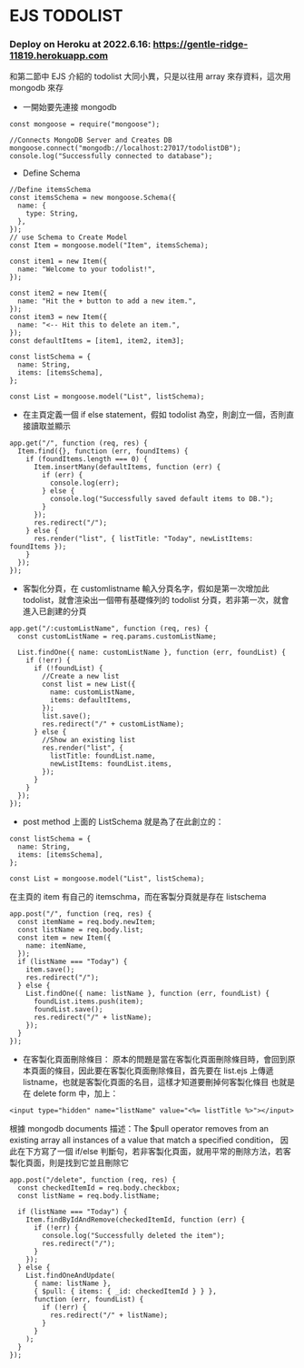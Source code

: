 # EJS TODOLIST

### Deploy on Heroku at 2022.6.16: https://gentle-ridge-11819.herokuapp.com

和第二節中 EJS 介紹的 todolist 大同小異，只是以往用 array 來存資料，這次用 mongodb 來存

- 一開始要先連接 mongodb

```javascript=
const mongoose = require("mongoose");

//Connects MongoDB Server and Creates DB
mongoose.connect("mongodb://localhost:27017/todolistDB");
console.log("Successfully connected to database");

```

- Define Schema

```javascript=
//Define itemsSchema
const itemsSchema = new mongoose.Schema({
  name: {
    type: String,
  },
});
// use Schema to Create Model
const Item = mongoose.model("Item", itemsSchema);

const item1 = new Item({
  name: "Welcome to your todolist!",
});

const item2 = new Item({
  name: "Hit the + button to add a new item.",
});
const item3 = new Item({
  name: "<-- Hit this to delete an item.",
});
const defaultItems = [item1, item2, item3];

const listSchema = {
  name: String,
  items: [itemsSchema],
};

const List = mongoose.model("List", listSchema);
```

- 在主頁定義一個 if else statement，假如 todolist 為空，則創立一個，否則直接讀取並顯示

```javascript=
app.get("/", function (req, res) {
  Item.find({}, function (err, foundItems) {
    if (foundItems.length === 0) {
      Item.insertMany(defaultItems, function (err) {
        if (err) {
          console.log(err);
        } else {
          console.log("Successfully saved default items to DB.");
        }
      });
      res.redirect("/");
    } else {
      res.render("list", { listTitle: "Today", newListItems: foundItems });
    }
  });
});
```

- 客製化分頁，在 customlistname 輸入分頁名字，假如是第一次增加此 todolist，就會渲染出一個帶有基礎條列的 todolist 分頁，若非第一次，就會進入已創建的分頁

```javascript=
app.get("/:customListName", function (req, res) {
  const customListName = req.params.customListName;

  List.findOne({ name: customListName }, function (err, foundList) {
    if (!err) {
      if (!foundList) {
        //Create a new list
        const list = new List({
          name: customListName,
          items: defaultItems,
        });
        list.save();
        res.redirect("/" + customListName);
      } else {
        //Show an existing list
        res.render("list", {
          listTitle: foundList.name,
          newListItems: foundList.items,
        });
      }
    }
  });
});

```

- post method
  上面的 ListSchema 就是為了在此創立的：

```javascript=
const listSchema = {
  name: String,
  items: [itemsSchema],
};

const List = mongoose.model("List", listSchema);
```

在主頁的 item 有自己的 itemschma，而在客製分頁就是存在 listschema

```javascript=
app.post("/", function (req, res) {
  const itemName = req.body.newItem;
  const listName = req.body.list;
  const item = new Item({
    name: itemName,
  });
  if (listName === "Today") {
    item.save();
    res.redirect("/");
  } else {
    List.findOne({ name: listName }, function (err, foundList) {
      foundList.items.push(item);
      foundList.save();
      res.redirect("/" + listName);
    });
  }
});
```

- 在客製化頁面刪除條目：
  原本的問題是當在客製化頁面刪除條目時，會回到原本頁面的條目，因此要在客製化頁面刪除條目，首先要在 list.ejs 上傳遞 listname，也就是客製化頁面的名目，這樣才知道要刪掉何客製化條目
  也就是在 delete form 中，加上：

```
<input type="hidden" name="listName" value="<%= listTitle %>"></input>
```

根據 mongodb documents 描述：The $pull operator removes from an existing array all instances of a value that match a specified condition， 因此在下方寫了一個 if/else 判斷句，若非客製化頁面，就用平常的刪除方法，若客製化頁面，則是找到它並且刪除它

```
app.post("/delete", function (req, res) {
  const checkedItemId = req.body.checkbox;
  const listName = req.body.listName;

  if (listName === "Today") {
    Item.findByIdAndRemove(checkedItemId, function (err) {
      if (!err) {
        console.log("Successfully deleted the item");
        res.redirect("/");
      }
    });
  } else {
    List.findOneAndUpdate(
      { name: listName },
      { $pull: { items: { _id: checkedItemId } } },
      function (err, foundList) {
        if (!err) {
          res.redirect("/" + listName);
        }
      }
    );
  }
});
```
